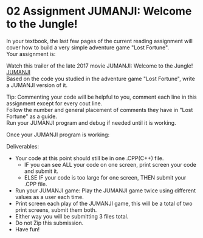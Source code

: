 # 02 Assignment JUMANJI: Welcome to the Jungle!
In your textbook, the last few pages of the current reading assignment will cover how to build a very simple adventure game "Lost Fortune".  
Your assignment is:  

Watch this trailer of the late 2017 movie JUMANJI: Welcome to the Jungle!  
[JUMANJI](https://youtu.be/2QKg5SZ_35I)  
Based on the code you studied in the adventure game "Lost Fortune", write a JUMANJI version of it.

Tip: Commenting your code will be helpful to you, comment each line in this assignment except for every cout line.   
Follow the number and general placement of comments they have in "Lost Fortune" as a guide.  
Run your JUMANJI program and debug if needed until it is working.  

Once your JUMANJI program is working:

Deliverables:

* Your code at this point should still be in one .CPP(C++) file.  
  * IF you can see ALL your code on one screen, print screen your code and submit it.   
  * ELSE IF your code is too large for one screen, THEN submit your .CPP file.  
* Run your JUMANJI game: Play the JUMANJI game twice using different values as a user each time.  
* Print screen each play of the JUMANJI game, this will be a total of two print screens, submit them both.  
* Either way you will be submitting 3 files total.  
* Do not Zip this submission.  
* Have fun!  

